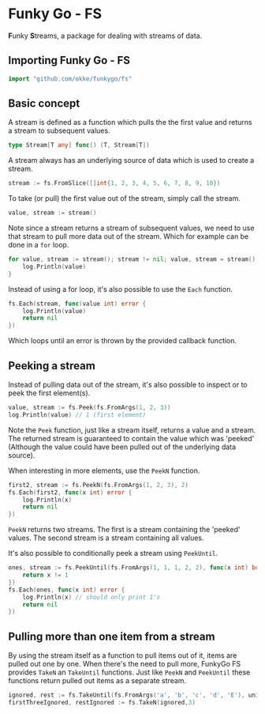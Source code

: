 # Funky Go - FS

**F**unky **S**treams, a package for dealing with streams of data.

## Importing Funky Go - FS

```go
import "github.com/okke/funkygo/fs"
```

## Basic concept

A stream is defined as a function which pulls the the first value and returns a stream to subsequent values.

```go
type Stream[T any] func() (T, Stream[T])
```

A stream always has an underlying source of data which is used to create a stream.

```go
stream := fs.FromSlice([]int{1, 2, 3, 4, 5, 6, 7, 8, 9, 10})
```

To take (or pull) the first value out of the stream, simply call the stream.

```go
value, stream := stream()
```

Note since a stream returns a stream of subsequent values, we need to use that stream to pull more data out of the stream. Which for example can be done in a `for` loop.

```go
for value, stream := stream(); stream != nil; value, stream = stream() {
	log.Println(value)
}
```

Instead of using a for loop, it's also possible to use the `Each` function.

```go
fs.Each(stream, func(value int) error {
    log.Println(value)
    return nil
})
```

Which loops until an error is thrown by the provided callback function.

## Peeking a stream

Instead of pulling data out of the stream, it's also possible to inspect or to peek the first element(s).

```go
value, stream := fs.Peek(fs.FromArgs(1, 2, 3))
log.Println(value) // 1 (first element)
```

Note the `Peek` function, just like a stream itself, returns a value and a stream. The returned stream is guaranteed to contain the value which was 'peeked' (Although the value could have been pulled out of the underlying data source).

When interesting in more elements, use the `PeekN` function.

```go
first2, stream := fs.PeekN(fs.FromArgs(1, 2, 3), 2)
fs.Each(first2, func(x int) error {
    log.Println(x)
    return nil
})
```

`PeekN` returns two streams. The first is a stream containing the 'peeked' values. The second stream is a stream containing all values.

It's also possible to conditionally peek a stream using `PeekUntil`.

```go
ones, stream := fs.PeekUntil(fs.FromArgs(1, 1, 1, 2, 2), func(x int) bool {
    return x != 1
})
fs.Each(ones, func(x int) error {
    log.Println(x) // should only print 1's
    return nil
})
```

## Pulling more than one item from a stream

By using the stream itself as a function to pull items out of it, items are pulled out one by one. When there's the need to pull more, FunkyGo FS provides `TakeN` an `TakeUntil` functions. Just like `PeekN` and `PeekUntil` these functions return pulled out items as a separate stream.

```go
ignored, rest := fs.TakeUntil(fs.FromArgs('a', 'b', 'c', 'd', 'E'), unicode.IsUpper)
firstThreeIgnored, restIgnored := fs.TakeN(ignored,3)
```
